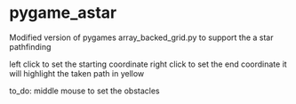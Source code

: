 # pygame_astar

Modified version of pygames array_backed_grid.py to support the a star pathfinding 

left click to set the starting coordinate
right click to set the end coordinate
it will highlight the taken path in yellow

to_do:
middle mouse to set the obstacles 
